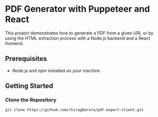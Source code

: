 # PDF Generator with Puppeteer and React

This project demonstrates how to generate a PDF from a given URL or by using the HTML extraction process with a Node.js backend and a React frontend.

## Prerequisites
- Node.js and npm installed on your machine

## Getting Started

### Clone the Repository

```bash
git clone https://github.com/chirag8arora/pdf-export-client.git
